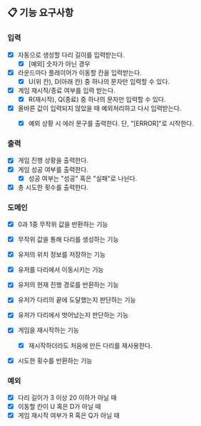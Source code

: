 ## 📋 기능 요구사항

### 입력
- [x] 자동으로 생성할 다리 길이를 입력받는다.
  - [x] [예외] 숫자가 아닌 경우
- [x] 라운드마다 플레이어가 이동할 칸을 입력받는다.
  - [x] U(위 칸), D(아래 칸) 중 하나의 문자만 입력할 수 있다.
- [x] 게임 재시작/종료 여부를 입력 받는다.
  - [x] R(재시작), Q(종료) 중 하나의 문자만 입력할 수 있다.
- [x] 올바른 값이 입력되지 않았을 때 예외처리하고 다시 입력받는다.
  - [x] 예외 상황 시 에러 문구를 출력한다. 단, "[ERROR]"로 시작한다.


### 출력
- [x] 게임 진행 상황을 출력한다.
- [x] 게임 성공 여부를 출력한다.
  - [x] 성공 여부는 "성공" 혹은 "실패"로 나뉜다.
- [x] 총 시도한 횟수를 출력한다.

### 도메인
- [x] 0과 1중 무작위 값을 반환하는 기능
- [x] 무작위 값을 통해 다리를 생성하는 기능
- [x] 유저의 위치 정보를 저장하는 기능
- [x] 유저를 다리에서 이동시키는 기능
- [x] 유저의 현재 진행 경로를 반환하는 기능
- [x] 유저가 다리의 끝에 도달했는지 판단하는 기능
- [x] 유저가 다리에서 벗어났는지 판단하는 기능
- [x] 게임을 재시작하는 기능
  - [x] 재시작하더라도 처음에 만든 다리를 재사용한다.
- [x] 시도한 횟수를 반환하는 기능


### 예외
- [x] 다리 길이가 3 이상 20 이하가 아닐 때
- [x] 이동할 칸이 U 혹은 D가 아닐 때
- [x] 게임 재시작 여부가 R 혹은 Q가 아닐 때